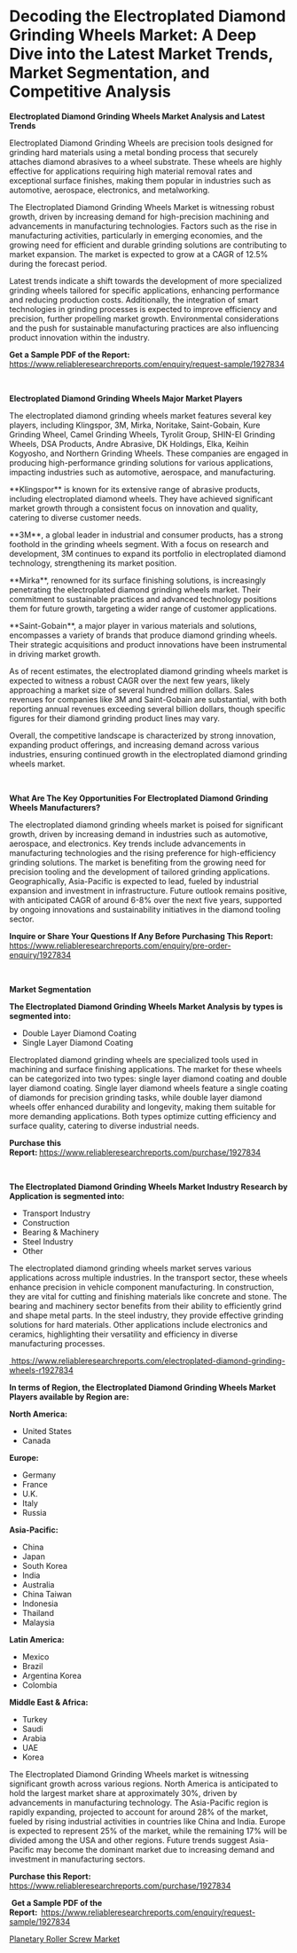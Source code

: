 <p><h1>Decoding the Electroplated Diamond Grinding Wheels Market: A Deep Dive into the Latest Market Trends, Market Segmentation, and Competitive Analysis</h1></p><p><strong>Electroplated Diamond Grinding Wheels Market Analysis and Latest Trends</strong></p>
<p><p>Electroplated Diamond Grinding Wheels are precision tools designed for grinding hard materials using a metal bonding process that securely attaches diamond abrasives to a wheel substrate. These wheels are highly effective for applications requiring high material removal rates and exceptional surface finishes, making them popular in industries such as automotive, aerospace, electronics, and metalworking.</p><p>The Electroplated Diamond Grinding Wheels Market is witnessing robust growth, driven by increasing demand for high-precision machining and advancements in manufacturing technologies. Factors such as the rise in manufacturing activities, particularly in emerging economies, and the growing need for efficient and durable grinding solutions are contributing to market expansion. The market is expected to grow at a CAGR of 12.5% during the forecast period.</p><p>Latest trends indicate a shift towards the development of more specialized grinding wheels tailored for specific applications, enhancing performance and reducing production costs. Additionally, the integration of smart technologies in grinding processes is expected to improve efficiency and precision, further propelling market growth. Environmental considerations and the push for sustainable manufacturing practices are also influencing product innovation within the industry.</p></p>
<p><strong>Get a Sample PDF of the Report:&nbsp;</strong> <a href="https://www.reliableresearchreports.com/enquiry/request-sample/1927834?utm_campaign=3210&utm_medium=2&utm_source=Github&utm_content=ia&utm_term=10042025&utm_id=electroplated-diamond-grinding-wheels">https://www.reliableresearchreports.com/enquiry/request-sample/1927834</a></p>
<p>&nbsp;</p>
<p><strong>Electroplated Diamond Grinding Wheels Major Market Players</strong></p>
<p><p>The electroplated diamond grinding wheels market features several key players, including Klingspor, 3M, Mirka, Noritake, Saint-Gobain, Kure Grinding Wheel, Camel Grinding Wheels, Tyrolit Group, SHIN-EI Grinding Wheels, DSA Products, Andre Abrasive, DK Holdings, Elka, Keihin Kogyosho, and Northern Grinding Wheels. These companies are engaged in producing high-performance grinding solutions for various applications, impacting industries such as automotive, aerospace, and manufacturing.</p><p>**Klingspor** is known for its extensive range of abrasive products, including electroplated diamond wheels. They have achieved significant market growth through a consistent focus on innovation and quality, catering to diverse customer needs.</p><p>**3M**, a global leader in industrial and consumer products, has a strong foothold in the grinding wheels segment. With a focus on research and development, 3M continues to expand its portfolio in electroplated diamond technology, strengthening its market position.</p><p>**Mirka**, renowned for its surface finishing solutions, is increasingly penetrating the electroplated diamond grinding wheels market. Their commitment to sustainable practices and advanced technology positions them for future growth, targeting a wider range of customer applications.</p><p>**Saint-Gobain**, a major player in various materials and solutions, encompasses a variety of brands that produce diamond grinding wheels. Their strategic acquisitions and product innovations have been instrumental in driving market growth.</p><p>As of recent estimates, the electroplated diamond grinding wheels market is expected to witness a robust CAGR over the next few years, likely approaching a market size of several hundred million dollars. Sales revenues for companies like 3M and Saint-Gobain are substantial, with both reporting annual revenues exceeding several billion dollars, though specific figures for their diamond grinding product lines may vary.</p><p>Overall, the competitive landscape is characterized by strong innovation, expanding product offerings, and increasing demand across various industries, ensuring continued growth in the electroplated diamond grinding wheels market.</p></p>
<p>&nbsp;</p>
<p><strong>What Are The Key Opportunities For Electroplated Diamond Grinding Wheels Manufacturers?</strong></p>
<p><p>The electroplated diamond grinding wheels market is poised for significant growth, driven by increasing demand in industries such as automotive, aerospace, and electronics. Key trends include advancements in manufacturing technologies and the rising preference for high-efficiency grinding solutions. The market is benefiting from the growing need for precision tooling and the development of tailored grinding applications. Geographically, Asia-Pacific is expected to lead, fueled by industrial expansion and investment in infrastructure. Future outlook remains positive, with anticipated CAGR of around 6-8% over the next five years, supported by ongoing innovations and sustainability initiatives in the diamond tooling sector.</p></p>
<p><strong>Inquire or Share Your Questions If Any Before Purchasing This Report:</strong> <a href="https://www.reliableresearchreports.com/enquiry/pre-order-enquiry/1927834?utm_campaign=3210&utm_medium=2&utm_source=Github&utm_content=ia&utm_term=10042025&utm_id=electroplated-diamond-grinding-wheels">https://www.reliableresearchreports.com/enquiry/pre-order-enquiry/1927834</a></p>
<p>&nbsp;</p>
<p><strong>Market Segmentation</strong></p>
<p><strong>The Electroplated Diamond Grinding Wheels Market Analysis by types is segmented into:</strong></p>
<p><ul><li>Double Layer Diamond Coating</li><li>Single Layer Diamond Coating</li></ul></p>
<p><p>Electroplated diamond grinding wheels are specialized tools used in machining and surface finishing applications. The market for these wheels can be categorized into two types: single layer diamond coating and double layer diamond coating. Single layer diamond wheels feature a single coating of diamonds for precision grinding tasks, while double layer diamond wheels offer enhanced durability and longevity, making them suitable for more demanding applications. Both types optimize cutting efficiency and surface quality, catering to diverse industrial needs.</p></p>
<p><strong>Purchase this Report:&nbsp;</strong><a href="https://www.reliableresearchreports.com/purchase/1927834?utm_campaign=3210&utm_medium=2&utm_source=Github&utm_content=ia&utm_term=10042025&utm_id=electroplated-diamond-grinding-wheels">https://www.reliableresearchreports.com/purchase/1927834</a></p>
<p>&nbsp;</p>
<p><strong>The Electroplated Diamond Grinding Wheels Market Industry Research by Application is segmented into:</strong></p>
<p><ul><li>Transport Industry</li><li>Construction</li><li>Bearing & Machinery</li><li>Steel Industry</li><li>Other</li></ul></p>
<p><p>The electroplated diamond grinding wheels market serves various applications across multiple industries. In the transport sector, these wheels enhance precision in vehicle component manufacturing. In construction, they are vital for cutting and finishing materials like concrete and stone. The bearing and machinery sector benefits from their ability to efficiently grind and shape metal parts. In the steel industry, they provide effective grinding solutions for hard materials. Other applications include electronics and ceramics, highlighting their versatility and efficiency in diverse manufacturing processes.</p></p>
<p><a href="https://www.reliableresearchreports.com/electroplated-diamond-grinding-wheels-r1927834?utm_campaign=3210&utm_medium=2&utm_source=Github&utm_content=ia&utm_term=10042025&utm_id=electroplated-diamond-grinding-wheels">&nbsp;https://www.reliableresearchreports.com/electroplated-diamond-grinding-wheels-r1927834</a></p>
<p><strong>In terms of Region, the Electroplated Diamond Grinding Wheels Market Players available by Region are:</strong></p>
<p>
    <p> <strong> North America: </strong>
        <ul>
            <li>United States</li>
            <li>Canada</li>
        </ul>
        </p> 
    <p> <strong> Europe: </strong>
        <ul>
            <li>Germany</li>
            <li>France</li>
            <li>U.K.</li>
            <li>Italy</li>
            <li>Russia</li>
        </ul>
        </p> 
    <p> <strong> Asia-Pacific: </strong>
        <ul>
            <li>China</li>
            <li>Japan</li>
            <li>South Korea</li>
            <li>India</li>
            <li>Australia</li>
            <li>China Taiwan</li>
            <li>Indonesia</li>
            <li>Thailand</li>
            <li>Malaysia</li>
        </ul>
        </p> 
    <p> <strong> Latin America: </strong>
        <ul>
            <li>Mexico</li>
            <li>Brazil</li>
            <li>Argentina Korea</li>
            <li>Colombia</li>
        </ul>
        </p> 
    <p> <strong> Middle East & Africa: </strong>
        <ul>
            <li>Turkey</li>
            <li>Saudi</li>
            <li>Arabia</li>
            <li>UAE</li>
            <li>Korea</li>
        </ul>
    </p>
    </p>
<p><p>The Electroplated Diamond Grinding Wheels market is witnessing significant growth across various regions. North America is anticipated to hold the largest market share at approximately 30%, driven by advancements in manufacturing technology. The Asia-Pacific region is rapidly expanding, projected to account for around 28% of the market, fueled by rising industrial activities in countries like China and India. Europe is expected to represent 25% of the market, while the remaining 17% will be divided among the USA and other regions. Future trends suggest Asia-Pacific may become the dominant market due to increasing demand and investment in manufacturing sectors.</p></p>
<p><strong>Purchase this Report: </strong><a href="https://www.reliableresearchreports.com/purchase/1927834?utm_campaign=3210&utm_medium=2&utm_source=Github&utm_content=ia&utm_term=10042025&utm_id=electroplated-diamond-grinding-wheels">https://www.reliableresearchreports.com/purchase/1927834</a></p>
<p>&nbsp;<strong>Get a Sample PDF of the Report:&nbsp;&nbsp;</strong><a href="https://www.reliableresearchreports.com/enquiry/request-sample/1927834?utm_campaign=3210&utm_medium=2&utm_source=Github&utm_content=ia&utm_term=10042025&utm_id=electroplated-diamond-grinding-wheels">https://www.reliableresearchreports.com/enquiry/request-sample/1927834</a></p>
<p><strong></strong></p>
<p><p><a href="https://github.com/bolalfredia7777/Market-Research-Report-List-1/blob/main/planetary-roller-screw-market.md?utm_campaign=3210&utm_medium=2&utm_source=Github&utm_content=ia&utm_term=10042025&utm_id=electroplated-diamond-grinding-wheels">Planetary Roller Screw Market</a></p></p>